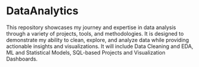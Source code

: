 # DataAnalytics
This repository showcases my journey and expertise in data analysis through a variety of projects, tools, and methodologies. It is designed to demonstrate my ability to clean, explore, and analyze data while providing
actionable insights and visualizations. It will include Data Cleaning and EDA, ML and Statistical Models, SQL-based Projects and Visualization Dashboards.
